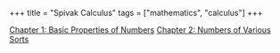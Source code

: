 +++
title = "Spivak Calculus"
tags = ["mathematics", "calculus"]
+++

[Chapter 1: Basic Properties of Numbers](/textbook-notes/math-textbooks/spivak-calculus/prologue/)
[Chapter 2: Numbers of Various Sorts](/textbook-notes/math-textbooks/spivak-calculus/prologue2/)